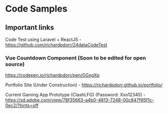 # Code Samples

## Important links

Code Test using Laravel + ReactJS - https://github.com/richardpdorr/24dataCodeTest

### Vue Countdown Component (Soon to be edited for open source)
https://codepen.io/richardpdorr/pen/GGxgXp

Portfolio Site (Under Construction) - https://richardpdorr.github.io/portfolio/

Current Gaming App Prototype (ClashLFG) (Password: Xxo12345) - https://xd.adobe.com/view/78f35663-a4b0-4813-7248-00c847f95f1c-0ec2/?hints=off

